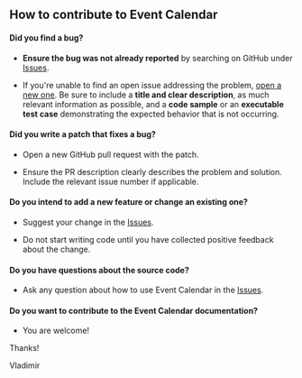 ## How to contribute to Event Calendar

#### **Did you find a bug?**

* **Ensure the bug was not already reported** by searching on GitHub under [Issues](https://github.com/krushna001m/calendar/issues).

* If you're unable to find an open issue addressing the problem, [open a new one](https://github.com/krushna001m/calendar/issues/new). Be sure to include a **title and clear description**, as much relevant information as possible, and a **code sample** or an **executable test case** demonstrating the expected behavior that is not occurring.

#### **Did you write a patch that fixes a bug?**

* Open a new GitHub pull request with the patch.

* Ensure the PR description clearly describes the problem and solution. Include the relevant issue number if applicable.

#### **Do you intend to add a new feature or change an existing one?**

* Suggest your change in the [Issues](https://github.com/krushna001m/calendar/issues).

* Do not start writing code until you have collected positive feedback about the change.

#### **Do you have questions about the source code?**

* Ask any question about how to use Event Calendar in the [Issues](https://github.com/krushna001m/calendar/issues).

#### **Do you want to contribute to the Event Calendar documentation?**

* You are welcome!

Thanks!

Vladimir